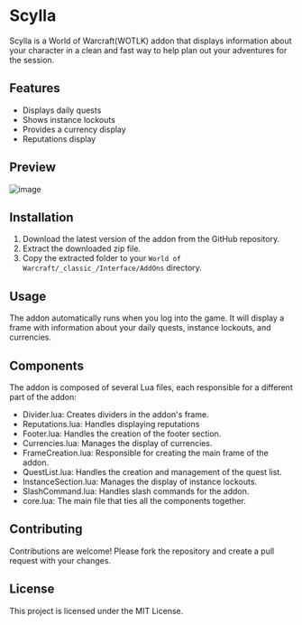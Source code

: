 # Scylla

Scylla is a World of Warcraft(WOTLK) addon that displays information about your character in a clean and fast way to help plan out your adventures for the session.

## Features

- Displays daily quests
- Shows instance lockouts
- Provides a currency display
- Reputations display

## Preview
![image](https://github.com/Samivv/Scylla/assets/101732172/e3d36d63-5888-4e63-ba30-bb3a7459b50c)



## Installation

1. Download the latest version of the addon from the GitHub repository.
2. Extract the downloaded zip file.
3. Copy the extracted folder to your `World of Warcraft/_classic_/Interface/AddOns` directory.

## Usage

The addon automatically runs when you log into the game. It will display a frame with information about your daily quests, instance lockouts, and currencies.

## Components

The addon is composed of several Lua files, each responsible for a different part of the addon:

- Divider.lua: Creates dividers in the addon's frame.
- Reputations.lua: Handles displaying reputations
- Footer.lua: Handles the creation of the footer section.
- Currencies.lua: Manages the display of currencies.
- FrameCreation.lua: Responsible for creating the main frame of the addon.
- QuestList.lua: Handles the creation and management of the quest list.
- InstanceSection.lua: Manages the display of instance lockouts.
- SlashCommand.lua: Handles slash commands for the addon.
- core.lua: The main file that ties all the components together.

## Contributing

Contributions are welcome! Please fork the repository and create a pull request with your changes.

## License

This project is licensed under the MIT License.
